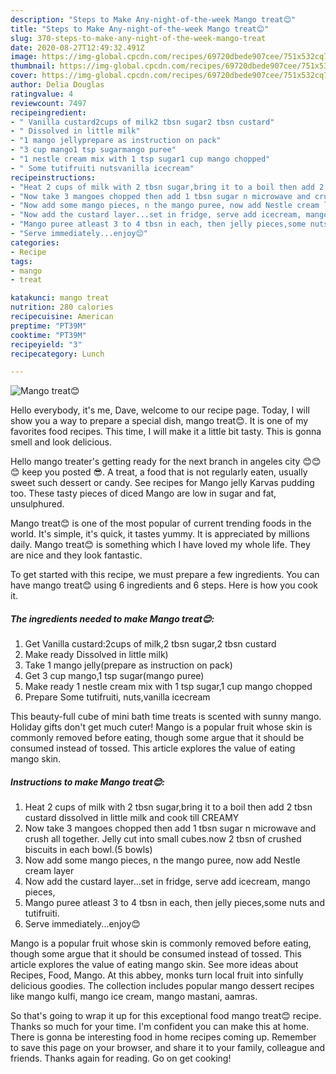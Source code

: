 ```yaml
---
description: "Steps to Make Any-night-of-the-week Mango treat😊"
title: "Steps to Make Any-night-of-the-week Mango treat😊"
slug: 370-steps-to-make-any-night-of-the-week-mango-treat
date: 2020-08-27T12:49:32.491Z
image: https://img-global.cpcdn.com/recipes/69720dbede907cee/751x532cq70/mango-treat😊-recipe-main-photo.jpg
thumbnail: https://img-global.cpcdn.com/recipes/69720dbede907cee/751x532cq70/mango-treat😊-recipe-main-photo.jpg
cover: https://img-global.cpcdn.com/recipes/69720dbede907cee/751x532cq70/mango-treat😊-recipe-main-photo.jpg
author: Delia Douglas
ratingvalue: 4
reviewcount: 7497
recipeingredient:
- " Vanilla custard2cups of milk2 tbsn sugar2 tbsn custard"
- " Dissolved in little milk"
- "1 mango jellyprepare as instruction on pack"
- "3 cup mango1 tsp sugarmango puree"
- "1 nestle cream mix with 1 tsp sugar1 cup mango chopped"
- " Some tutifruiti nutsvanilla icecream"
recipeinstructions:
- "Heat 2 cups of milk with 2 tbsn sugar,bring it to a boil then add 2 tbsn custard dissolved in little milk and cook till CREAMY"
- "Now take 3 mangoes chopped then add 1 tbsn sugar n microwave and crush all together. Jelly cut into small cubes.now 2 tbsn of crushed biscuits in each bowl.(5 bowls)"
- "Now add some mango pieces, n the mango puree, now add Nestle cream layer"
- "Now add the custard layer...set in fridge, serve add icecream, mango pieces,"
- "Mango puree atleast 3 to 4 tbsn in each, then jelly pieces,some nuts and tutifruiti."
- "Serve immediately...enjoy😊"
categories:
- Recipe
tags:
- mango
- treat

katakunci: mango treat 
nutrition: 280 calories
recipecuisine: American
preptime: "PT39M"
cooktime: "PT39M"
recipeyield: "3"
recipecategory: Lunch

---
```



![Mango treat😊](https://img-global.cpcdn.com/recipes/69720dbede907cee/751x532cq70/mango-treat😊-recipe-main-photo.jpg)

Hello everybody, it's me, Dave, welcome to our recipe page. Today, I will show you a way to prepare a special dish, mango treat😊. It is one of my favorites food recipes. This time, I will make it a little bit tasty. This is gonna smell and look delicious.

Hello mango treater&#39;s getting ready for the next branch in angeles city 😊😊😊 keep you posted 😎. A treat, a food that is not regularly eaten, usually sweet such dessert or candy. See recipes for Mango jelly Karvas pudding too. These tasty pieces of diced Mango are low in sugar and fat, unsulphured.

Mango treat😊 is one of the most popular of current trending foods in the world. It's simple, it's quick, it tastes yummy. It is appreciated by millions daily. Mango treat😊 is something which I have loved my whole life. They are nice and they look fantastic.


To get started with this recipe, we must prepare a few ingredients. You can have mango treat😊 using 6 ingredients and 6 steps. Here is how you cook it.

<!--inarticleads1-->

##### The ingredients needed to make Mango treat😊:

1. Get  Vanilla custard:2cups of milk,2 tbsn sugar,2 tbsn custard
1. Make ready  Dissolved in little milk)
1. Take 1 mango jelly(prepare as instruction on pack)
1. Get 3 cup mango,1 tsp sugar(mango puree)
1. Make ready 1 nestle cream mix with 1 tsp sugar,1 cup mango chopped
1. Prepare  Some tutifruiti, nuts,vanilla icecream


This beauty-full cube of mini bath time treats is scented with sunny mango. Holiday gifts don&#39;t get much cuter! Mango is a popular fruit whose skin is commonly removed before eating, though some argue that it should be consumed instead of tossed. This article explores the value of eating mango skin. 

<!--inarticleads2-->

##### Instructions to make Mango treat😊:

1. Heat 2 cups of milk with 2 tbsn sugar,bring it to a boil then add 2 tbsn custard dissolved in little milk and cook till CREAMY
1. Now take 3 mangoes chopped then add 1 tbsn sugar n microwave and crush all together. Jelly cut into small cubes.now 2 tbsn of crushed biscuits in each bowl.(5 bowls)
1. Now add some mango pieces, n the mango puree, now add Nestle cream layer
1. Now add the custard layer...set in fridge, serve add icecream, mango pieces,
1. Mango puree atleast 3 to 4 tbsn in each, then jelly pieces,some nuts and tutifruiti.
1. Serve immediately...enjoy😊


Mango is a popular fruit whose skin is commonly removed before eating, though some argue that it should be consumed instead of tossed. This article explores the value of eating mango skin. See more ideas about Recipes, Food, Mango. At this abbey, monks turn local fruit into sinfully delicious goodies. The collection includes popular mango dessert recipes like mango kulfi, mango ice cream, mango mastani, aamras. 

So that's going to wrap it up for this exceptional food mango treat😊 recipe. Thanks so much for your time. I'm confident you can make this at home. There is gonna be interesting food in home recipes coming up. Remember to save this page on your browser, and share it to your family, colleague and friends. Thanks again for reading. Go on get cooking!
